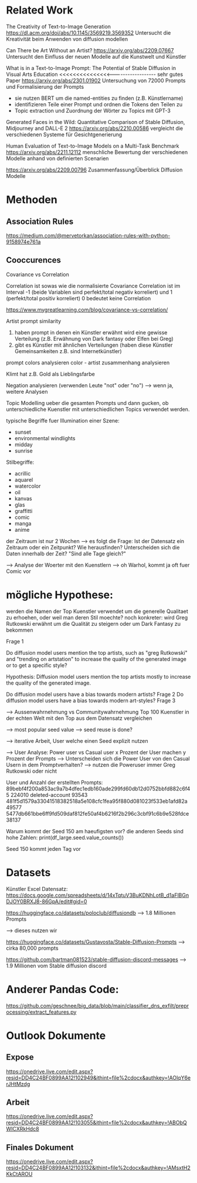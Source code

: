 


# Related Work

The Creativity of Text-to-Image Generation
https://dl.acm.org/doi/abs/10.1145/3569219.3569352
Untersucht die Kreativität beim Anwenden von diffusion modellen 

Can There be Art Without an Artist?
https://arxiv.org/abs/2209.07667
Untersucht den Einfluss der neuen Modelle auf die Kunstwelt und Künstler

What is in a Text-to-Image Prompt: The Potential of Stable Diffusion in Visual Arts Education <<<<<<<<<<<<<<<------------------ sehr gutes Paper
https://arxiv.org/abs/2301.01902
Untersuchung von 72000 Prompts und Formalisierung der Prompts
 - sie nutzen BERT um die named-entities zu finden (z.B. Künstlername)
 - identifizieren Teile einer Prompt und ordnen die Tokens den Teilen zu
 - Topic extraction und Zuordnung der Wörter zu Topics mit GPT-3




Generated Faces in the Wild: Quantitative Comparison of Stable Diffusion, Midjourney and DALL-E 2
https://arxiv.org/abs/2210.00586
vergleicht die verschiedenen Systeme für Gesichtgenerierung

Human Evaluation of Text-to-Image Models on a Multi-Task Benchmark
https://arxiv.org/abs/2211.12112
menschliche Bewertung der verschiedenen Modelle anhand von definierten Scenarien



https://arxiv.org/abs/2209.00796
Zusammenfassung/Überblick Diffusion Modelle


# Methoden

## Association Rules

https://medium.com/@mervetorkan/association-rules-with-python-9158974e761a

## Cooccurences

Covariance vs Correlation

Correlation ist sowas wie die normalisierte Covariance
Correlation ist im Interval -1 (beide Variablen sind perfekt/total negativ korreliert) und 1 (perfekt/total positiv korreliert)
0 bedeutet keine Correlation

https://www.mygreatlearning.com/blog/covariance-vs-correlation/



Artist prompt similarity
1. haben prompt in denen ein Künstler erwähnt wird eine gewisse Verteilung (z.B. Erwähnung von Dark fantasy oder Elfen bei Greg)
2. gibt es Künstler mit ähnlichen Verteilungen (haben diese Künstler Gemeinsamkeiten z.B. sind Internetkünstler)



prompt colors analysieren
color - artist zusammenhang analysieren

Klimt hat z.B. Gold als Lieblingsfarbe

Negation analysieren (verwenden Leute "not" oder "no") --> wenn ja, weitere Analysen

Topic Modelling ueber die gesamten Prompts und dann gucken, ob unterschiedliche Kuenstler mit unterschiedlichen Topics verwendet werden.


typische Begriffe fuer Illumination einer Szene:
- sunset
- environmental windlights
- midday
- sunrise


Stilbegriffe:
- acrillic
- aquarel
- watercolor
- oil
- kanvas
- glas
- graffitti
- comic
- manga
- anime


der Zeitraum ist nur 2 Wochen
--> es folgt die Frage:
Ist der Datensatz ein Zeitraum oder ein Zeitpunkt?
Wie herausfinden? Unterscheiden sich die Daten innerhalb der Zeit?
"Sind alle Tage gleich?"

-->
Analyse der Woerter mit den Kuenstlern
-->
oh Warhol, kommt ja oft fuer Comic vor



# mögliche Hypothese:
werden die Namen der Top Kuenstler verwendet um die generelle Qualitaet zu erhoehen, oder weil man deren Stil moechte?
noch konkreter:
wird Greg Rutkowski erwähnt um die Qualität zu steigern oder um Dark Fantasy zu bekommen


Frage 1

Do diffusion model users mention the top artists, such as "greg Rutkowski" and "trending on artstation" to increase the quality of the generated image or to get a specific style?


Hypothesis: Diffusion model users mention the top artists mostly to increase the quality of the generated image.



Do diffusion model users have a bias towards modern artists? Frage 2
Do diffusion model users have a bias towards modern art-styles? Frage 3


-->
Aussenwahrnehmung vs Communitywahrnehmung
Top 100 Kuenstler in der echten Welt mit den Top aus dem Datensatz vergleichen


-->
most popular seed value --> seed reuse is done?


--> iterative Arbeit, User welche einen Seed explizit nutzen


--> User Analyse: Power user vs Casual user
x Prozent der User machen y Prozent der Prompts
--> Unterscheiden sich die Power User von den Casual Usern in dem Promptverhalten?
--> nutzen die Poweruser immer Greg Rutkowski oder nicht


User und Anzahl der erstellten Prompts:
89bebf4f200a853ac9a7b4dfec1edb160ade299fd60db12d0752bbfd882c6f45    224010
deleted-account                                                      93543
481f5d1579a33041518382518a5e108cfc1fea95f880d081023f533eb1afd82a     49577
5477db661bbe6ff9fd509daf812fe50af4b6216f2b296c3cbf91c6b9e528fdce     38137


Warum kommt der Seed 150 am haeufigsten vor?
die anderen Seeds sind hohe Zahlen:
print(df_large.seed.value_counts())

Seed 150 kommt jeden Tag vor


# Datasets

Künstler Excel Datensatz:
https://docs.google.com/spreadsheets/d/14xTqtuV3BuKDNhLotB_d1aFlBGnDJOY0BRXJ8-86GpA/edit#gid=0

https://huggingface.co/datasets/poloclub/diffusiondb --> 1.8 Millionen Prompts 

--> dieses nutzen wir

 

https://huggingface.co/datasets/Gustavosta/Stable-Diffusion-Prompts --> cirka 80,000 prompts 

 

https://github.com/bartman081523/stable-diffusion-discord-messages --> 1.9 Millionen vom Stable diffusion discord 


# Anderer Pandas Code:

https://github.com/geschnee/big_data/blob/main/classifier_dns_exfilt/preprocessing/extract_features.py



# Outlook Dokumente

## Expose
https://onedrive.live.com/edit.aspx?resid=DD4C24BF0899AA12!102949&ithint=file%2cdocx&authkey=!AOlqY6erJHtMzdg

## Arbeit
https://onedrive.live.com/edit.aspx?resid=DD4C24BF0899AA12!103055&ithint=file%2cdocx&authkey=!ABObQWICXRkHdc8

## Finales Dokument

https://onedrive.live.com/edit.aspx?resid=DD4C24BF0899AA12!103132&ithint=file%2cdocx&authkey=!AMsxtH2KkCtAROU
